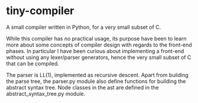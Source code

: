 # tiny-compiler

A small compiler written in Python, for a very small subset of C.

While this compiler has no practical usage, its purpose have been to learn more about some concepts of compiler design with regards to the front-end phases. In particular I have been curious about implementing a front-end without using any lexer/parser generators, hence the very small subset of C that can be compiled.

The parser is LL(1), implemented as recursive descent. Apart from building the parse tree, the parser.py module also define functions for building the abstract syntax tree. Node classes in the ast are defined in the abstract_syntax_tree.py module.  
